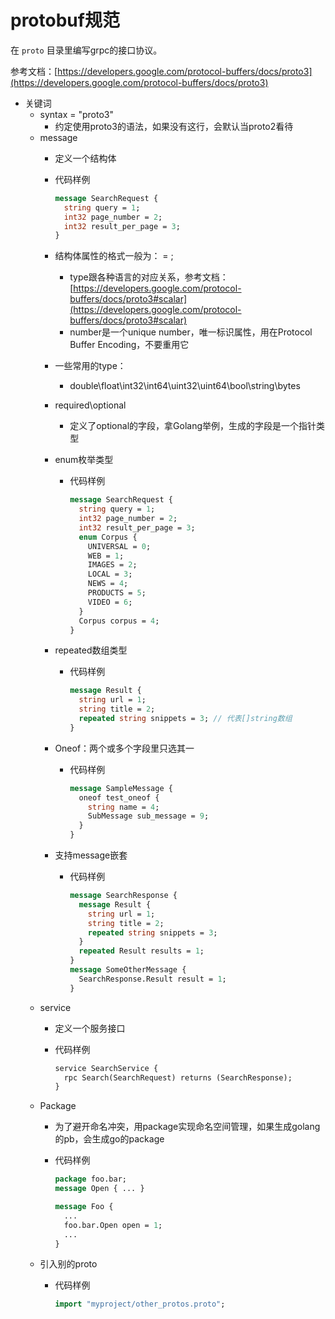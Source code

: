 # protobuf规范

在 `proto` 目录里编写grpc的接口协议。

参考文档：[https://developers.google.com/protocol-buffers/docs/proto3](https://developers.google.com/protocol-buffers/docs/proto3)

* 关键词
  * syntax = "proto3"
    * 约定使用proto3的语法，如果没有这行，会默认当proto2看待
  * message
    * 定义一个结构体
    *   代码样例

        ```protobuf
        message SearchRequest {
          string query = 1;
          int32 page_number = 2;
          int32 result_per_page = 3;
        }
        ```
    * 结构体属性的格式一般为： = ;
      * type跟各种语言的对应关系，参考文档：[https://developers.google.com/protocol-buffers/docs/proto3#scalar](https://developers.google.com/protocol-buffers/docs/proto3#scalar)
      * number是一个unique number，唯一标识属性，用在Protocol Buffer Encoding，不要重用它
    * 一些常用的type：
      * double\float\int32\int64\uint32\uint64\bool\string\bytes
    * required\optional
      * 定义了optional的字段，拿Golang举例，生成的字段是一个指针类型
    * enum枚举类型
      *   代码样例

          ```protobuf
          message SearchRequest {
            string query = 1;
            int32 page_number = 2;
            int32 result_per_page = 3;
            enum Corpus {
              UNIVERSAL = 0;
              WEB = 1;
              IMAGES = 2;
              LOCAL = 3;
              NEWS = 4;
              PRODUCTS = 5;
              VIDEO = 6;
            }
            Corpus corpus = 4;
          }
          ```
    * repeated数组类型
      *   代码样例

          ```protobuf
          message Result {
            string url = 1;
            string title = 2;
            repeated string snippets = 3; // 代表[]string数组
          }
          ```
    * Oneof：两个或多个字段里只选其一
      *   代码样例

          ```protobuf
          message SampleMessage {
            oneof test_oneof {
              string name = 4;
              SubMessage sub_message = 9;
            }
          }
          ```
    * 支持message嵌套
      *   代码样例

          ```protobuf
          message SearchResponse {
            message Result {
              string url = 1;
              string title = 2;
              repeated string snippets = 3;
            }
            repeated Result results = 1;
          }
          message SomeOtherMessage {
            SearchResponse.Result result = 1;
          }
          ```
  * service
    * 定义一个服务接口
    *   代码样例

        ```protobuf
        service SearchService {
          rpc Search(SearchRequest) returns (SearchResponse);
        }
        ```
  * Package
    * 为了避开命名冲突，用package实现命名空间管理，如果生成golang的pb，会生成go的package
    *   代码样例

        ```protobuf
        package foo.bar;
        message Open { ... }

        message Foo {
          ...
          foo.bar.Open open = 1;
          ...
        }
        ```
  * 引入别的proto
    *   代码样例

        ```protobuf
        import "myproject/other_protos.proto";
        ```
